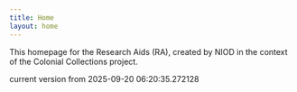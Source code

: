 ```yaml
---
title: Home
layout: home
---
```


This homepage for the Research Aids (RA), created by NIOD in the context of the Colonial Collections project. 


current version from 2025-09-20 06:20:35.272128
